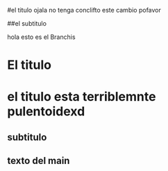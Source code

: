 #el titulo ojala no tenga conclifto este cambio pofavor


##el subtitulo

hola esto es el Branchis


<h1>El titulo<h1>

el titulo esta terriblemnte pulentoidexd

<h2>subtitulo<h2>


texto del main